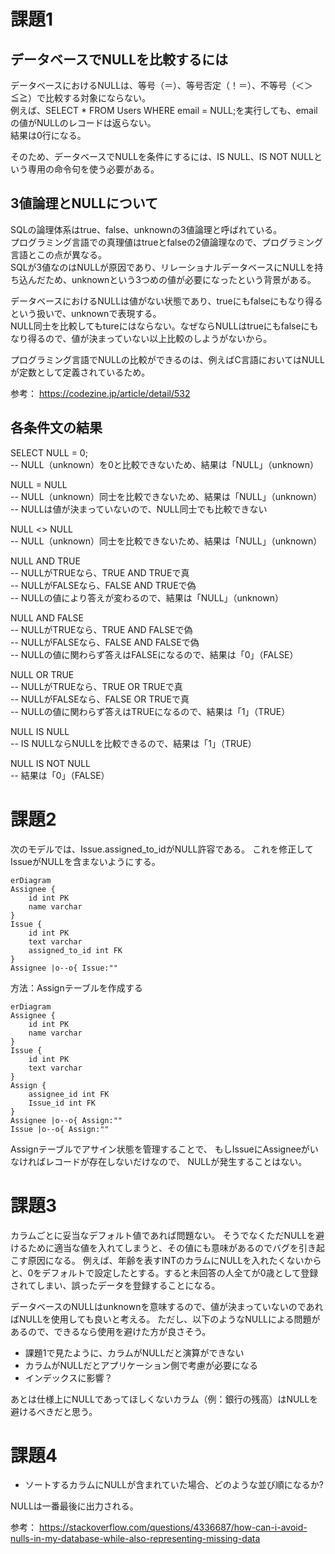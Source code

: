 # 課題1
## データベースでNULLを比較するには
データベースにおけるNULLは、等号（＝）、等号否定（！＝）、不等号（＜＞≦≧）で比較する対象にならない。  
例えば、SELECT * FROM Users WHERE email = NULL;を実行しても、emailの値がNULLのレコードは返らない。  
結果は0行になる。  

そのため、データベースでNULLを条件にするには、IS NULL、IS NOT NULLという専用の命令句を使う必要がある。

## 3値論理とNULLについて
SQLの論理体系はtrue、false、unknownの3値論理と呼ばれている。  
プログラミング言語での真理値はtrueとfalseの2値論理なので、プログラミング言語とこの点が異なる。  
SQLが3値なのはNULLが原因であり、リレーショナルデータベースにNULLを持ち込んだため、unknownという3つめの値が必要になったという背景がある。  

データベースにおけるNULLは値がない状態であり、trueにもfalseにもなり得るという扱いで、unknownで表現する。  
NULL同士を比較してもtureにはならない。なぜならNULLはtrueにもfalseにもなり得るので、値が決まっていない以上比較のしようがないから。  

プログラミング言語でNULLの比較ができるのは、例えばC言語においてはNULLが定数として定義されているため。

参考：
https://codezine.jp/article/detail/532

## 各条件文の結果

SELECT NULL = 0;  
-- NULL（unknown）を0と比較できないため、結果は「NULL」（unknown）

NULL = NULL  
-- NULL（unknown）同士を比較できないため、結果は「NULL」（unknown）  
-- NULLは値が決まっていないので、NULL同士でも比較できない

NULL <> NULL  
-- NULL（unknown）同士を比較できないため、結果は「NULL」（unknown）

NULL AND TRUE  
-- NULLがTRUEなら、TRUE AND TRUEで真  
-- NULLがFALSEなら、FALSE AND TRUEで偽  
-- NULLの値により答えが変わるので、結果は「NULL」（unknown）

NULL AND FALSE  
-- NULLがTRUEなら、TRUE AND FALSEで偽  
-- NULLがFALSEなら、FALSE AND FALSEで偽  
-- NULLの値に関わらず答えはFALSEになるので、結果は「0」（FALSE）

NULL OR TRUE  
-- NULLがTRUEなら、TRUE OR TRUEで真  
-- NULLがFALSEなら、FALSE OR TRUEで真  
-- NULLの値に関わらず答えはTRUEになるので、結果は「1」（TRUE）

NULL IS NULL  
-- IS NULLならNULLを比較できるので、結果は「1」（TRUE）

NULL IS NOT NULL  
-- 結果は「0」（FALSE）

# 課題2
次のモデルでは、Issue.assigned_to_idがNULL許容である。
これを修正してIssueがNULLを含まないようにする。
```mermaid
erDiagram
Assignee {
    id int PK
    name varchar 
}
Issue {
    id int PK
    text varchar 
    assigned_to_id int FK
}
Assignee |o--o{ Issue:""
```

方法：Assignテーブルを作成する
```mermaid
erDiagram
Assignee {
    id int PK
    name varchar 
}
Issue {
    id int PK
    text varchar 
}
Assign {
    assignee_id int FK
    Issue_id int FK
}
Assignee |o--o{ Assign:""
Issue |o--o{ Assign:""
```
Assignテーブルでアサイン状態を管理することで、
もしIssueにAssigneeがいなければレコードが存在しないだけなので、
NULLが発生することはない。


# 課題3
カラムごとに妥当なデフォルト値であれば問題ない。
そうでなくただNULLを避けるために適当な値を入れてしまうと、その値にも意味があるのでバグを引き起こす原因になる。
例えば、年齢を表すINTのカラムにNULLを入れたくないからと、0をデフォルトで設定したとする。すると未回答の人全てが0歳として登録されてしまい、誤ったデータを登録することになる。

データベースのNULLはunknownを意味するので、値が決まっていないのであればNULLを使用しても良いと考える。
ただし、以下のようなNULLによる問題があるので、できるなら使用を避けた方が良さそう。
- 課題1で見たように、カラムがNULLだと演算ができない
- カラムがNULLだとアプリケーション側で考慮が必要になる
- インデックスに影響？

あとは仕様上にNULLであってほしくないカラム（例：銀行の残高）はNULLを避けるべきだと思う。

# 課題4
- ソートするカラムにNULLが含まれていた場合、どのような並び順になるか?

NULLは一番最後に出力される。


参考：
https://stackoverflow.com/questions/4336687/how-can-i-avoid-nulls-in-my-database-while-also-representing-missing-data